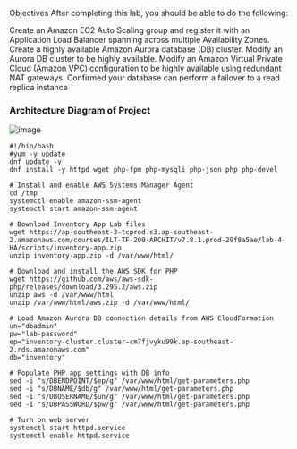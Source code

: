 Objectives
After completing this lab, you should be able to do the following:

Create an Amazon EC2 Auto Scaling group and register it with an Application Load Balancer spanning across multiple Availability Zones.
Create a highly available Amazon Aurora database (DB) cluster.
Modify an Aurora DB cluster to be highly available.
Modify an Amazon Virtual Private Cloud (Amazon VPC) configuration to be highly available using redundant NAT gateways.
Confirmed your database can perform a failover to a read replica instance

### Architecture Diagram of Project

![image](https://github.com/user-attachments/assets/3ce55b2e-3496-4f45-ab2d-4a19aa7c323f)

```
#!/bin/bash
#yum -y update
dnf update -y
dnf install -y httpd wget php-fpm php-mysqli php-json php php-devel

# Install and enable AWS Systems Manager Agent
cd /tmp
systemctl enable amazon-ssm-agent
systemctl start amazon-ssm-agent

# Download Inventory App Lab files
wget https://ap-southeast-2-tcprod.s3.ap-southeast-2.amazonaws.com/courses/ILT-TF-200-ARCHIT/v7.8.1.prod-29f8a5ae/lab-4-HA/scripts/inventory-app.zip
unzip inventory-app.zip -d /var/www/html/

# Download and install the AWS SDK for PHP
wget https://github.com/aws/aws-sdk-php/releases/download/3.295.2/aws.zip
unzip aws -d /var/www/html
unzip /var/www/html/aws.zip -d /var/www/html/

# Load Amazon Aurora DB connection details from AWS CloudFormation
un="dbadmin"
pw="lab-password"
ep="inventory-cluster.cluster-cm7fjvyku99k.ap-southeast-2.rds.amazonaws.com"
db="inventory"

# Populate PHP app settings with DB info
sed -i "s/DBENDPOINT/$ep/g" /var/www/html/get-parameters.php
sed -i "s/DBNAME/$db/g" /var/www/html/get-parameters.php
sed -i "s/DBUSERNAME/$un/g" /var/www/html/get-parameters.php
sed -i "s/DBPASSWORD/$pw/g" /var/www/html/get-parameters.php

# Turn on web server
systemctl start httpd.service
systemctl enable httpd.service
```
